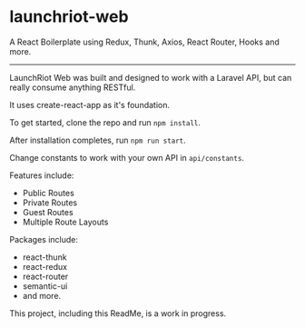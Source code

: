 # launchriot-web
A React Boilerplate using Redux, Thunk, Axios, React Router, Hooks and more.
_______________________________

LaunchRiot Web was built and designed to work with a Laravel API, but can really consume anything RESTful.

It uses create-react-app as it's foundation.

To get started, clone the repo and run `npm install`.

After installation completes, run `npm run start`.

Change constants to work with your own API in `api/constants`.

Features include:
- Public Routes
- Private Routes
- Guest Routes
- Multiple Route Layouts

Packages include:
- react-thunk
- react-redux
- react-router
- semantic-ui
- and more.

This project, including this ReadMe, is a work in progress.

